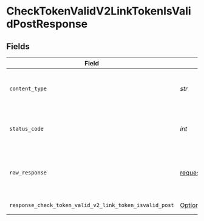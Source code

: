 # CheckTokenValidV2LinkTokenIsValidPostResponse


## Fields

| Field                                                                                                                                                                                                                    | Type                                                                                                                                                                                                                     | Required                                                                                                                                                                                                                 | Description                                                                                                                                                                                                              |
| ------------------------------------------------------------------------------------------------------------------------------------------------------------------------------------------------------------------------ | ------------------------------------------------------------------------------------------------------------------------------------------------------------------------------------------------------------------------ | ------------------------------------------------------------------------------------------------------------------------------------------------------------------------------------------------------------------------ | ------------------------------------------------------------------------------------------------------------------------------------------------------------------------------------------------------------------------ |
| `content_type`                                                                                                                                                                                                           | *str*                                                                                                                                                                                                                    | :heavy_check_mark:                                                                                                                                                                                                       | HTTP response content type for this operation                                                                                                                                                                            |
| `status_code`                                                                                                                                                                                                            | *int*                                                                                                                                                                                                                    | :heavy_check_mark:                                                                                                                                                                                                       | HTTP response status code for this operation                                                                                                                                                                             |
| `raw_response`                                                                                                                                                                                                           | [requests.Response](https://requests.readthedocs.io/en/latest/api/#requests.Response)                                                                                                                                    | :heavy_check_mark:                                                                                                                                                                                                       | Raw HTTP response; suitable for custom response parsing                                                                                                                                                                  |
| `response_check_token_valid_v2_link_token_isvalid_post`                                                                                                                                                                  | [Optional[operations.CheckTokenValidV2LinkTokenIsValidPostResponseCheckTokenValidV2LinkTokenIsvalidPost]](../../models/operations/checktokenvalidv2linktokenisvalidpostresponsechecktokenvalidv2linktokenisvalidpost.md) | :heavy_minus_sign:                                                                                                                                                                                                       | Successful Response                                                                                                                                                                                                      |